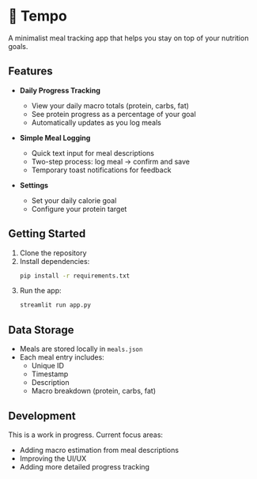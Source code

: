 # 🥗 Tempo

A minimalist meal tracking app that helps you stay on top of your nutrition goals.

## Features

- **Daily Progress Tracking**
  - View your daily macro totals (protein, carbs, fat)
  - See protein progress as a percentage of your goal
  - Automatically updates as you log meals

- **Simple Meal Logging**
  - Quick text input for meal descriptions
  - Two-step process: log meal → confirm and save
  - Temporary toast notifications for feedback

- **Settings**
  - Set your daily calorie goal
  - Configure your protein target

## Getting Started

1. Clone the repository
2. Install dependencies:
   ```bash
   pip install -r requirements.txt
   ```
3. Run the app:
   ```bash
   streamlit run app.py
   ```

## Data Storage

- Meals are stored locally in `meals.json`
- Each meal entry includes:
  - Unique ID
  - Timestamp
  - Description
  - Macro breakdown (protein, carbs, fat)

## Development

This is a work in progress. Current focus areas:
- Adding macro estimation from meal descriptions
- Improving the UI/UX
- Adding more detailed progress tracking